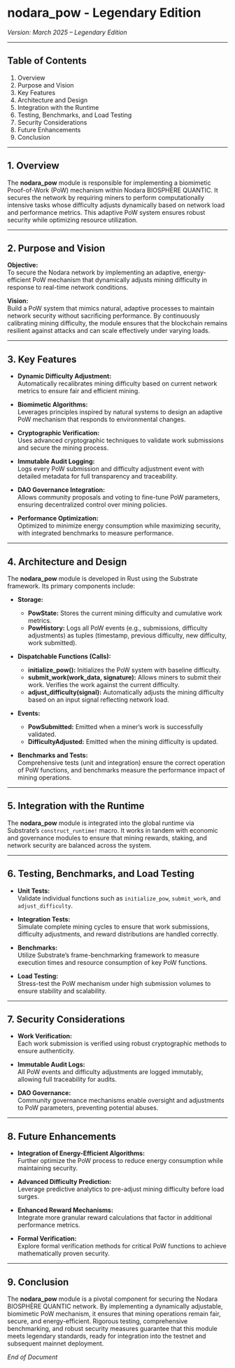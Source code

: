 # nodara_pow - Legendary Edition

*Version: March 2025 – Legendary Edition*

---

## Table of Contents

1. Overview  
2. Purpose and Vision  
3. Key Features  
4. Architecture and Design  
5. Integration with the Runtime  
6. Testing, Benchmarks, and Load Testing  
7. Security Considerations  
8. Future Enhancements  
9. Conclusion

---

## 1. Overview

The **nodara_pow** module is responsible for implementing a biomimetic Proof-of-Work (PoW) mechanism within Nodara BIOSPHÈRE QUANTIC. It secures the network by requiring miners to perform computationally intensive tasks whose difficulty adjusts dynamically based on network load and performance metrics. This adaptive PoW system ensures robust security while optimizing resource utilization.

---

## 2. Purpose and Vision

**Objective:**  
To secure the Nodara network by implementing an adaptive, energy-efficient PoW mechanism that dynamically adjusts mining difficulty in response to real-time network conditions.

**Vision:**  
Build a PoW system that mimics natural, adaptive processes to maintain network security without sacrificing performance. By continuously calibrating mining difficulty, the module ensures that the blockchain remains resilient against attacks and can scale effectively under varying loads.

---

## 3. Key Features

- **Dynamic Difficulty Adjustment:**  
  Automatically recalibrates mining difficulty based on current network metrics to ensure fair and efficient mining.

- **Biomimetic Algorithms:**  
  Leverages principles inspired by natural systems to design an adaptive PoW mechanism that responds to environmental changes.

- **Cryptographic Verification:**  
  Uses advanced cryptographic techniques to validate work submissions and secure the mining process.

- **Immutable Audit Logging:**  
  Logs every PoW submission and difficulty adjustment event with detailed metadata for full transparency and traceability.

- **DAO Governance Integration:**  
  Allows community proposals and voting to fine-tune PoW parameters, ensuring decentralized control over mining policies.

- **Performance Optimization:**  
  Optimized to minimize energy consumption while maximizing security, with integrated benchmarks to measure performance.

---

## 4. Architecture and Design

The **nodara_pow** module is developed in Rust using the Substrate framework. Its primary components include:

- **Storage:**  
  - **PowState:** Stores the current mining difficulty and cumulative work metrics.
  - **PowHistory:** Logs all PoW events (e.g., submissions, difficulty adjustments) as tuples (timestamp, previous difficulty, new difficulty, work submitted).

- **Dispatchable Functions (Calls):**  
  - **initialize_pow():** Initializes the PoW system with baseline difficulty.
  - **submit_work(work_data, signature):** Allows miners to submit their work. Verifies the work against the current difficulty.
  - **adjust_difficulty(signal):** Automatically adjusts the mining difficulty based on an input signal reflecting network load.

- **Events:**  
  - **PowSubmitted:** Emitted when a miner’s work is successfully validated.
  - **DifficultyAdjusted:** Emitted when the mining difficulty is updated.

- **Benchmarks and Tests:**  
  Comprehensive tests (unit and integration) ensure the correct operation of PoW functions, and benchmarks measure the performance impact of mining operations.

---

## 5. Integration with the Runtime

The **nodara_pow** module is integrated into the global runtime via Substrate’s `construct_runtime!` macro. It works in tandem with economic and governance modules to ensure that mining rewards, staking, and network security are balanced across the system.

---

## 6. Testing, Benchmarks, and Load Testing

- **Unit Tests:**  
  Validate individual functions such as `initialize_pow`, `submit_work`, and `adjust_difficulty`.
  
- **Integration Tests:**  
  Simulate complete mining cycles to ensure that work submissions, difficulty adjustments, and reward distributions are handled correctly.
  
- **Benchmarks:**  
  Utilize Substrate’s frame-benchmarking framework to measure execution times and resource consumption of key PoW functions.
  
- **Load Testing:**  
  Stress-test the PoW mechanism under high submission volumes to ensure stability and scalability.

---

## 7. Security Considerations

- **Work Verification:**  
  Each work submission is verified using robust cryptographic methods to ensure authenticity.
  
- **Immutable Audit Logs:**  
  All PoW events and difficulty adjustments are logged immutably, allowing full traceability for audits.
  
- **DAO Governance:**  
  Community governance mechanisms enable oversight and adjustments to PoW parameters, preventing potential abuses.

---

## 8. Future Enhancements

- **Integration of Energy-Efficient Algorithms:**  
  Further optimize the PoW process to reduce energy consumption while maintaining security.
  
- **Advanced Difficulty Prediction:**  
  Leverage predictive analytics to pre-adjust mining difficulty before load surges.
  
- **Enhanced Reward Mechanisms:**  
  Integrate more granular reward calculations that factor in additional performance metrics.
  
- **Formal Verification:**  
  Explore formal verification methods for critical PoW functions to achieve mathematically proven security.

---

## 9. Conclusion

The **nodara_pow** module is a pivotal component for securing the Nodara BIOSPHÈRE QUANTIC network. By implementing a dynamically adjustable, biomimetic PoW mechanism, it ensures that mining operations remain fair, secure, and energy-efficient. Rigorous testing, comprehensive benchmarking, and robust security measures guarantee that this module meets legendary standards, ready for integration into the testnet and subsequent mainnet deployment.

*End of Document*

